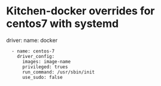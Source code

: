 # Kitchen-docker overrides for centos7 with systemd

driver:
  name: docker

```platforms: 
  - name: centos-7 
    driver_config: 
      images: image-name
      privileged: trues
      run_command: /usr/sbin/init
      use_sudo: false
```
